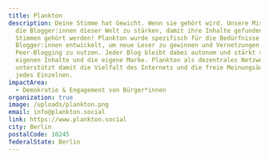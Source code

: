 ```yaml
---
title: Plankton
description: Deine Stimme hat Gewicht. Wenn sie gehört wird. Unsere Mission ist,
  die Blogger:innen dieser Welt zu stärken, damit ihre Inhalte gefunden und ihre
  Stimmen gehört werden! Plankton wurde spezifisch für die Bedürfnisse von
  Blogger:innen entwickelt, um neue Leser zu gewinnen und Vernetzungen zum
  Peer-Blogging zu nutzen. Jeder Blog bleibt dabei autonom und stärkt so seine
  eigenen Inhalte und die eigene Marke. Plankton als dezentrales Netzwerk
  unterstützt damit die Vielfalt des Internets und die freie Meinungsäußerung
  jedes Einzelnen.
impactArea:
  - Demokratie & Engagement von Bürger*innen
organization: true
image: /uploads/plankton.png
email: info@plankton.social
link: https://www.plankton.social
city: Berlin
postalCode: 10245
federalState: Berlin
---
```

